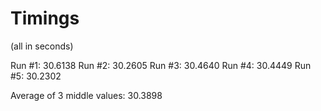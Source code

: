 # Timings

(all in seconds)

Run #1: 30.6138
Run #2: 30.2605
Run #3: 30.4640
Run #4: 30.4449
Run #5: 30.2302

Average of 3 middle values: 30.3898
